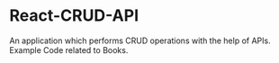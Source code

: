 # React-CRUD-API
An application which performs CRUD operations with the help of APIs.
Example Code related to Books.
